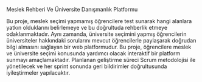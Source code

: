 Meslek Rehberi Ve Üniversite Danışmanlık Platformu

Bu proje, meslek seçimi yapmamış öğrencilere test sunarak hangi alanlara yatkın olduklarını belirlemeye ve bu doğrultuda rehberlik etmeye odaklanmaktadır. Aynı zamanda, üniversite
seçimini yapmış öğrencilerin üniversiteler hakkındaki sorularını mevcut öğrencilerle paylaşarak doğrudan bilgi almasını sağlayan bir web platformudur.
Bu proje, öğrencilere meslek ve üniversite seçimi konusunda yardımcı olacak interaktif bir platform sunmayı amaçlamaktadır. Planlanan geliştirme süreci Scrum metodolojisi ile yönetilecek ve her sprint sonunda geri bildirimler doğrultusunda iyileştirmeler yapılacaktır.
